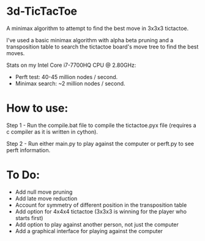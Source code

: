 # 3d-TicTacToe
A minimax algorithm to attempt to find the best move in 3x3x3 tictactoe.

I've used a basic minimax algorithm with alpha beta pruning and a transposition table to search the tictactoe board's move tree to find the best moves.



Stats on my Intel Core i7-7700HQ CPU @ 2.80GHz:
* Perft test: 40-45 million nodes / second.
* Minimax search: ~2 million nodes / second.



# How to use:
Step 1 - Run the compile.bat file to compile the tictactoe.pyx file (requires a c compiler as it is written in cython).

Step 2 - Run either main.py to play against the computer or perft.py to see perft information.


# To Do:
* Add null move pruning
* Add late move reduction
* Account for symmetry of different position in the transposition table
* Add option for 4x4x4 tictactoe (3x3x3 is winning for the player who starts first)
* Add option to play against another person, not just the computer
* Add a graphical interface for playing against the computer

